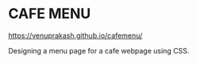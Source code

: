 <h1>CAFE MENU</h1>

https://venuprakash.github.io/cafemenu/

Designing a menu page for a cafe webpage using CSS.
